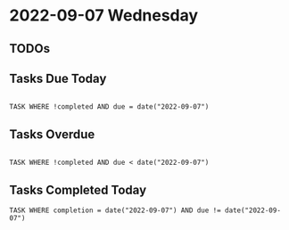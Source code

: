 # 2022-09-07 Wednesday

## TODOs

## Tasks Due Today

```dataview

TASK WHERE !completed AND due = date("2022-09-07")

```

## Tasks Overdue

```dataview

TASK WHERE !completed AND due < date("2022-09-07")

```

## Tasks Completed Today

```dataview
TASK WHERE completion = date("2022-09-07") AND due != date("2022-09-07")
```